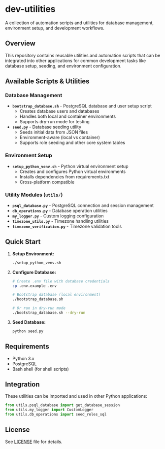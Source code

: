 # dev-utilities

A collection of automation scripts and utilities for database management, environment setup, and development workflows.

## Overview

This repository contains reusable utilities and automation scripts that can be integrated into other applications for common development tasks like database setup, seeding, and environment configuration.

## Available Scripts & Utilities

### Database Management

-   **`bootstrap_database.sh`** - PostgreSQL database and user setup script
    -   Creates database users and databases
    -   Handles both local and container environments
    -   Supports dry-run mode for testing
-   **`seed.py`** - Database seeding utility
    -   Seeds initial data from JSON files
    -   Environment-aware (local vs container)
    -   Supports role seeding and other core system tables

### Environment Setup

-   **`setup_python_venv.sh`** - Python virtual environment setup
    -   Creates and configures Python virtual environments
    -   Installs dependencies from requirements.txt
    -   Cross-platform compatible

### Utility Modules (`utils/`)

-   **`psql_database.py`** - PostgreSQL connection and session management
-   **`db_operations.py`** - Database operation utilities
-   **`my_logger.py`** - Custom logging configuration
-   **`timezone_utils.py`** - Timezone handling utilities
-   **`timezone_verification.py`** - Timezone validation tools

## Quick Start

1. **Setup Environment:**

    ```bash
    ./setup_python_venv.sh
    ```

2. **Configure Database:**

    ```bash
    # Create .env file with database credentials
    cp .env.example .env

    # Bootstrap database (local environment)
    ./bootstrap_database.sh

    # Or run in dry-run mode
    ./bootstrap_database.sh --dry-run
    ```

3. **Seed Database:**
    ```bash
    python seed.py
    ```

## Requirements

-   Python 3.x
-   PostgreSQL
-   Bash shell (for shell scripts)

## Integration

These utilities can be imported and used in other Python applications:

```python
from utils.psql_database import get_database_session
from utils.my_logger import CustomLogger
from utils.db_operations import seed_roles_sql
```

## License

See [LICENSE](LICENSE) file for details.

